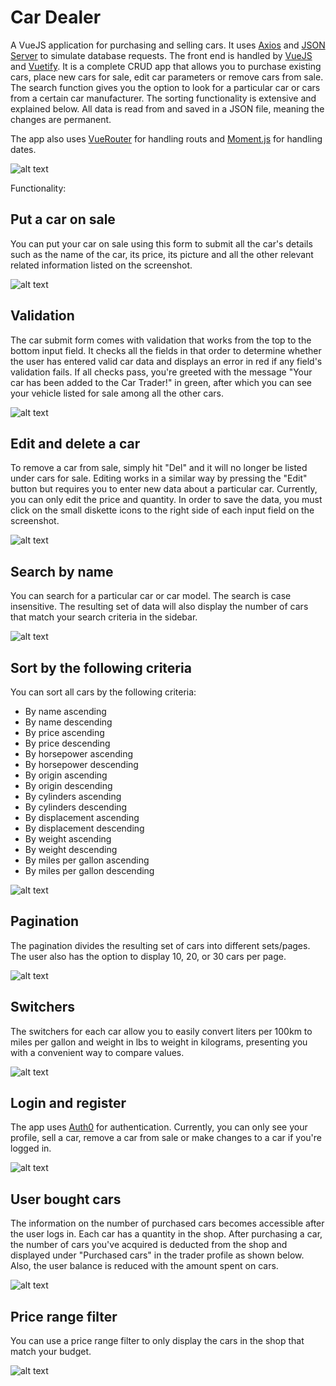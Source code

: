 # Car Dealer

A VueJS application for purchasing and selling cars. It uses [Axios](https://github.com/axios/axios) and [JSON Server](https://github.com/typicode/json-server) to simulate database requests. The front end is handled by [VueJS](https://vuejs.org/) and [Vuetify](https://vuetifyjs.com/en/). It is a complete CRUD app that allows you to purchase existing cars, place new cars for sale, edit car parameters or remove cars from sale. The search function gives you the option to look for a particular car or cars from a certain car manufacturer. The sorting functionality is extensive and explained below. All data is read from and saved in a JSON file, meaning the changes are permanent.

The app also uses [VueRouter](https://router.vuejs.org/) for handling routs and [Moment.js](https://momentjs.com/) for handling dates.

![alt text](screenshots/main.jpg "Display all cars")

Functionality:

## Put a car on sale

You can put your car on sale using this form to submit all the car's details such as the name of the car, its price, its picture and all the other relevant related information listed on the screenshot.

![alt text](screenshots/submitCarForm.jpg "Put a car on sale")

## Validation

The car submit form comes with validation that works from the top to the bottom input field. It checks all the fields in that order to determine whether the user has entered valid car data and displays an error in red if any field's validation fails. If all checks pass, you're greeted with the message "Your car has been added to the Car Trader!" in green, after which you can see your vehicle listed for sale among all the other cars.

![alt text](screenshots/validation.jpg "Validation")

## Edit and delete a car

To remove a car from sale, simply hit "Del" and it will no longer be listed under cars for sale. Editing works in a similar way by pressing the "Edit" button but requires you to enter new data about a particular car. Currently, you can only edit the price and quantity. In order to save the data, you must click on the small diskette icons to the right side of each input field on the screenshot.

![alt text](screenshots/editCar.jpg "Edit and delete a car")

## Search by name

You can search for a particular car or car model. The search is case insensitive. The resulting set of data will also display the number of cars that match your search criteria in the sidebar.

![alt text](screenshots/searchByName.jpg "Search by name")

## Sort by the following criteria

You can sort all cars by the following criteria:

- By name ascending
- By name descending
- By price ascending
- By price descending
- By horsepower ascending
- By horsepower descending
- By origin ascending
- By origin descending
- By cylinders ascending
- By cylinders descending
- By displacement ascending
- By displacement descending
- By weight ascending
- By weight descending
- By miles per gallon ascending
- By miles per gallon descending

![alt text](screenshots/sorting.jpg "Sort by the following criteria")

## Pagination

The pagination divides the resulting set of cars into different sets/pages. The user also has the option to display 10, 20, or 30 cars per page.

![alt text](screenshots/pagination.jpg "Pagination")

## Switchers

The switchers for each car allow you to easily convert liters per 100km to miles per gallon and weight in lbs to weight in kilograms, presenting you with a convenient way to compare values.

![alt text](screenshots/switchers.jpg "Switchers")

## Login and register

The app uses [Auth0](https://auth0.com/) for authentication. Currently, you can only see your profile, sell a car, remove a car from sale or make changes to a car if you're logged in.

![alt text](screenshots/login.jpg "Login and Register")

## User bought cars

The information on the number of purchased cars becomes accessible after the user logs in. Each car has a quantity in the shop. After purchasing a car, the number of cars you've acquired is deducted from the shop and displayed under "Purchased cars" in the trader profile as shown below. Also, the user balance is reduced with the amount spent on cars.

![alt text](screenshots/boughtCars.jpg "User Bought cars")

## Price range filter

You can use a price range filter to only display the cars in the shop that match your budget.

![alt text](screenshots/priceRange.jpg "Price range")

